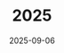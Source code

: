 ---
date: 2025-09-06
title: 2025
sort_by: Name
resources:
  - src: the_road_not_taken.png
    title: The Road Not Taken, work in progress
    params:
      cover: true
      hidden: false
---